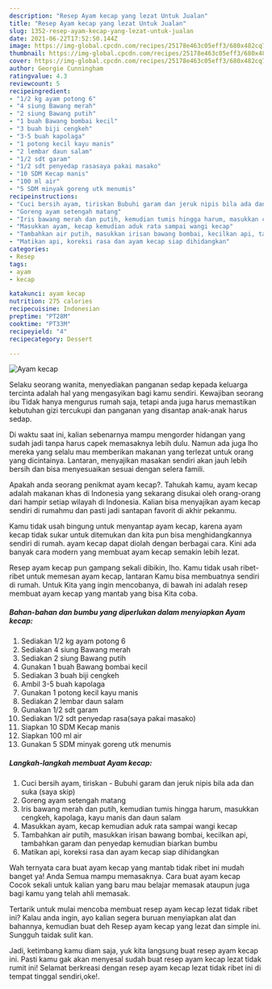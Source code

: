 ```yaml
---
description: "Resep Ayam kecap yang lezat Untuk Jualan"
title: "Resep Ayam kecap yang lezat Untuk Jualan"
slug: 1352-resep-ayam-kecap-yang-lezat-untuk-jualan
date: 2021-06-22T17:52:50.144Z
image: https://img-global.cpcdn.com/recipes/25178e463c05eff3/680x482cq70/ayam-kecap-foto-resep-utama.jpg
thumbnail: https://img-global.cpcdn.com/recipes/25178e463c05eff3/680x482cq70/ayam-kecap-foto-resep-utama.jpg
cover: https://img-global.cpcdn.com/recipes/25178e463c05eff3/680x482cq70/ayam-kecap-foto-resep-utama.jpg
author: Georgie Cunningham
ratingvalue: 4.3
reviewcount: 5
recipeingredient:
- "1/2 kg ayam potong 6"
- "4 siung Bawang merah"
- "2 siung Bawang putih"
- "1 buah Bawang bombai kecil"
- "3 buah biji cengkeh"
- "3-5 buah kapolaga"
- "1 potong kecil kayu manis"
- "2 lembar daun salam"
- "1/2 sdt garam"
- "1/2 sdt penyedap rasasaya pakai masako"
- "10 SDM Kecap manis"
- "100 ml air"
- "5 SDM minyak goreng utk menumis"
recipeinstructions:
- "Cuci bersih ayam, tiriskan Bubuhi garam dan jeruk nipis bila ada dan suka (saya skip)"
- "Goreng ayam setengah matang"
- "Iris bawang merah dan putih, kemudian tumis hingga harum, masukkan cengkeh, kapolaga, kayu manis dan daun salam"
- "Masukkan ayam, kecap kemudian aduk rata sampai wangi kecap"
- "Tambahkan air putih, masukkan irisan bawang bombai, kecilkan api, tambahkan garam dan penyedap kemudian biarkan bumbu"
- "Matikan api, koreksi rasa dan ayam kecap siap dihidangkan"
categories:
- Resep
tags:
- ayam
- kecap

katakunci: ayam kecap 
nutrition: 275 calories
recipecuisine: Indonesian
preptime: "PT28M"
cooktime: "PT33M"
recipeyield: "4"
recipecategory: Dessert

---
```



![Ayam kecap](https://img-global.cpcdn.com/recipes/25178e463c05eff3/680x482cq70/ayam-kecap-foto-resep-utama.jpg)

Selaku seorang wanita, menyediakan panganan sedap kepada keluarga tercinta adalah hal yang mengasyikan bagi kamu sendiri. Kewajiban seorang ibu Tidak hanya mengurus rumah saja, tetapi anda juga harus memastikan kebutuhan gizi tercukupi dan panganan yang disantap anak-anak harus sedap.

Di waktu  saat ini, kalian sebenarnya mampu mengorder hidangan yang sudah jadi tanpa harus capek memasaknya lebih dulu. Namun ada juga lho mereka yang selalu mau memberikan makanan yang terlezat untuk orang yang dicintainya. Lantaran, menyajikan masakan sendiri akan jauh lebih bersih dan bisa menyesuaikan sesuai dengan selera famili. 



Apakah anda seorang penikmat ayam kecap?. Tahukah kamu, ayam kecap adalah makanan khas di Indonesia yang sekarang disukai oleh orang-orang dari hampir setiap wilayah di Indonesia. Kalian bisa menyajikan ayam kecap sendiri di rumahmu dan pasti jadi santapan favorit di akhir pekanmu.

Kamu tidak usah bingung untuk menyantap ayam kecap, karena ayam kecap tidak sukar untuk ditemukan dan kita pun bisa menghidangkannya sendiri di rumah. ayam kecap dapat diolah dengan berbagai cara. Kini ada banyak cara modern yang membuat ayam kecap semakin lebih lezat.

Resep ayam kecap pun gampang sekali dibikin, lho. Kamu tidak usah ribet-ribet untuk memesan ayam kecap, lantaran Kamu bisa membuatnya sendiri di rumah. Untuk Kita yang ingin mencobanya, di bawah ini adalah resep membuat ayam kecap yang mantab yang bisa Kita coba.

<!--inarticleads1-->

##### Bahan-bahan dan bumbu yang diperlukan dalam menyiapkan Ayam kecap:

1. Sediakan 1/2 kg ayam potong 6
1. Sediakan 4 siung Bawang merah
1. Sediakan 2 siung Bawang putih
1. Gunakan 1 buah Bawang bombai kecil
1. Sediakan 3 buah biji cengkeh
1. Ambil 3-5 buah kapolaga
1. Gunakan 1 potong kecil kayu manis
1. Sediakan 2 lembar daun salam
1. Gunakan 1/2 sdt garam
1. Sediakan 1/2 sdt penyedap rasa(saya pakai masako)
1. Siapkan 10 SDM Kecap manis
1. Siapkan 100 ml air
1. Gunakan 5 SDM minyak goreng utk menumis




<!--inarticleads2-->

##### Langkah-langkah membuat Ayam kecap:

1. Cuci bersih ayam, tiriskan - Bubuhi garam dan jeruk nipis bila ada dan suka (saya skip)
1. Goreng ayam setengah matang
1. Iris bawang merah dan putih, kemudian tumis hingga harum, masukkan cengkeh, kapolaga, kayu manis dan daun salam
1. Masukkan ayam, kecap kemudian aduk rata sampai wangi kecap
1. Tambahkan air putih, masukkan irisan bawang bombai, kecilkan api, tambahkan garam dan penyedap kemudian biarkan bumbu
1. Matikan api, koreksi rasa dan ayam kecap siap dihidangkan




Wah ternyata cara buat ayam kecap yang mantab tidak ribet ini mudah banget ya! Anda Semua mampu memasaknya. Cara buat ayam kecap Cocok sekali untuk kalian yang baru mau belajar memasak ataupun juga bagi kamu yang telah ahli memasak.

Tertarik untuk mulai mencoba membuat resep ayam kecap lezat tidak ribet ini? Kalau anda ingin, ayo kalian segera buruan menyiapkan alat dan bahannya, kemudian buat deh Resep ayam kecap yang lezat dan simple ini. Sungguh taidak sulit kan. 

Jadi, ketimbang kamu diam saja, yuk kita langsung buat resep ayam kecap ini. Pasti kamu gak akan menyesal sudah buat resep ayam kecap lezat tidak rumit ini! Selamat berkreasi dengan resep ayam kecap lezat tidak ribet ini di tempat tinggal sendiri,oke!.

